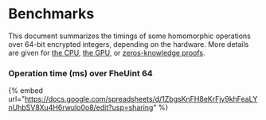 # Benchmarks

This document summarizes the timings of some homomorphic operations over 64-bit encrypted integers, depending on the hardware. More details are given for [the CPU](cpu\_benchmarks.md), [the GPU](gpu\_benchmarks.md), or [zeros-knowledge proofs](zk\_proof\_benchmarks.md).

### Operation time (ms) over FheUint 64

{% embed url="https://docs.google.com/spreadsheets/d/1ZbgsKnFH8eKrFjy9khFeaLYnUhbSV8Xu4H6rwulo0o8/edit?usp=sharing" %}
